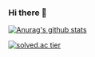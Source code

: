 ### Hi there 👋

<!--
**evelyn82/evelyn82** is a ✨ _special_ ✨ repository because its `README.md` (this file) appears on your GitHub profile.

Here are some ideas to get you started:

- 🔭 I’m currently working on ...
- 🌱 I’m currently learning ...
- 👯 I’m looking to collaborate on ...
- 🤔 I’m looking for help with ...
- 💬 Ask me about ...
- 📫 How to reach me: ...
- 😄 Pronouns: ...
- ⚡ Fun fact: ...
-->


[![Anurag's github stats](https://github-readme-stats.vercel.app/api?username=evelyn82&show_icons=true&theme={theme})](https://github.com/evelyn82/github-readme-stats)

[![solved.ac tier](http://mazassumnida.wtf/api/v2/generate_badge?boj=evelyn82)](https://solved.ac/evelyn82)
